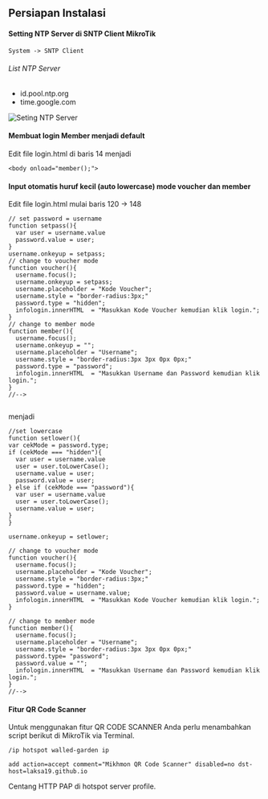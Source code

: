 ## Persiapan Instalasi

<h4> Setting NTP Server di SNTP Client MikroTik</h4>

```
System -> SNTP Client
```

<h6> List NTP Server </h6>
<ul>
  <li>id.pool.ntp.org</li>
  <li>time.google.com</li>
 </ul>

![Seting NTP Server](https://laksa19.github.io/img/sntp-client.jpg)

<h4> Membuat login Member menjadi default </h4>
Edit file login.html di baris 14 menjadi 

```
<body onload="member();">
```

<h4> Input otomatis huruf kecil (auto lowercase) mode voucher dan member </h4>
Edit file login.html mulai baris 120 -> 148

```
// set password = username
function setpass(){
  var user = username.value		
  password.value = user;
}
username.onkeyup = setpass; 
// change to voucher mode
function voucher(){
  username.focus();
  username.onkeyup = setpass;
  username.placeholder = "Kode Voucher";
  username.style = "border-radius:3px;"
  password.type = "hidden";
  infologin.innerHTML  = "Masukkan Kode Voucher kemudian klik login.";
}
// change to member mode
function member(){
  username.focus();
  username.onkeyup = "";
  username.placeholder = "Username";
  username.style = "border-radius:3px 3px 0px 0px;"
  password.type = "password";	
  infologin.innerHTML  = "Masukkan Username dan Password kemudian klik login.";
}
//-->


```

menjadi

```
//set lowercase
function setlower(){
var cekMode = password.type;
if (cekMode === "hidden"){
  var user = username.value 
  user = user.toLowerCase();
  username.value = user;  
  password.value = user;
} else if (cekMode === "password"){
  var user = username.value 
  user = user.toLowerCase();
  username.value = user;
} 
}

username.onkeyup = setlower;

// change to voucher mode
function voucher(){
  username.focus();
  username.placeholder = "Kode Voucher";
  username.style = "border-radius:3px;"
  password.type = "hidden";
  password.value = username.value;
  infologin.innerHTML  = "Masukkan Kode Voucher kemudian klik login.";
}

// change to member mode
function member(){
  username.focus();
  username.placeholder = "Username";
  username.style = "border-radius:3px 3px 0px 0px;"
  password.type= "password";
  password.value = "";
  infologin.innerHTML  = "Masukkan Username dan Password kemudian klik login.";
}
//-->

```

<h4> Fitur QR Code Scanner </h4>

Untuk menggunakan fitur QR CODE SCANNER Anda perlu menambahkan script berikut di MikroTik via Terminal.

```
/ip hotspot walled-garden ip

add action=accept comment="Mikhmon QR Code Scanner" disabled=no dst-host=laksa19.github.io

```

Centang HTTP PAP di hotspot server profile.
